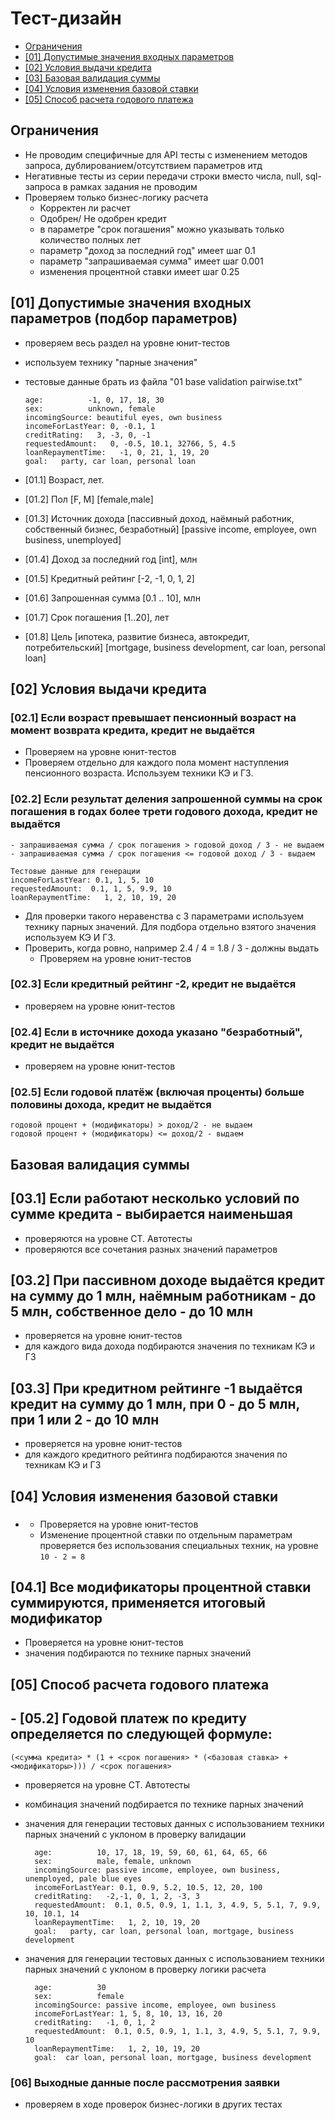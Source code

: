 # Тест-дизайн
 + [Ограничения](#boundaries)
 + [[01] Допустимые значения входных параметров](#internaldata)
 + [[02] Условия выдачи кредита](#conditions)
 + [[03] Базовая валидация суммы](#basecalc)
 + [[04] Условия изменения базовой ставки](#rate)
 + [[05] Способ расчета годового платежа](#howto)

## <a name="boundaries"></a> Ограничения
- Не проводим специфичные для API тесты с изменением методов запроса, дублированием/отсутствием параметров итд
- Негативные тесты из серии передачи строки вместо числа, null, sql-запроса в рамках задания не проводим
- Проверяем только бизнес-логику расчета
    - Корректен ли расчет
    - Одобрен/ Не одобрен кредит
  - в параметре "срок погашения" можно указывать только количество полных лет
  - параметр "доход за последний год" имеет шаг 0.1
  - параметр "запрашиваемая сумма" имеет шаг 0.001
  - изменения процентной ставки имеет шаг 0.25
  
## <a name="internaldata"></a> [01] Допустимые значения входных параметров (подбор параметров)
- проверяем весь раздел на уровне юнит-тестов
- используем технику "парные значения"
- тестовые данные брать из файла "01 base validation pairwise.txt"
    
      age:          -1, 0, 17, 18, 30
      sex:          unknown, female
      incomingSource: beautiful eyes, own business
      incomeForLastYear: 0, -0.1, 1
      creditRating:   3, -3, 0, -1
      requestedAmount:   0, -0.5, 10.1, 32766, 5, 4.5
      loanRepaymentTime:   -1, 0, 21, 1, 19, 20
      goal:   party, car loan, personal loan
  

- [01.1] Возраст, лет.
- [01.2] Пол [F, M] [female,male]
- [01.3] Источник дохода [пассивный доход, наёмный работник, собственный бизнес, безработный] [passive income, employee, own business, unemployed]
- [01.4] Доход за последний год [int], млн
- [01.5] Кредитный рейтинг [-2, -1, 0, 1, 2]
- [01.6] Запрошенная сумма [0.1 .. 10], млн
- [01.7] Срок погашения [1..20], лет
- [01.8] Цель [ипотека, развитие бизнеса, автокредит, потребительский] [mortgage, business development, car loan, personal loan]


## <a name="conditions"></a> [02] Условия выдачи кредита
### [02.1] Если возраст превышает пенсионный возраст на момент возврата кредита, кредит не выдаётся
- Проверяем на уровне юнит-тестов  
- Проверяем отдельно для каждого пола момент наступления пенсионного возраста. Используем техники КЭ и ГЗ.
  
### [02.2] Если результат деления запрошенной суммы на срок погашения в годах более трети годового дохода, кредит не выдаётся
    - запрашиваемая сумма / срок погашения > годовой доход / 3 - не выдаем
    - запрашиваемая сумма / срок погашения <= годовой доход / 3 - выдаем

    Тестовые данные для генерации
    incomeForLastYear: 0.1, 1, 5, 10
    requestedAmount:  0.1, 1, 5, 9.9, 10
    loanRepaymentTime:   1, 2, 10, 19, 20
- Для проверки такого неравенства с 3 параметрами используем технику парных значений. Для подбора отдельно взятого значения используем КЭ И ГЗ.
- Проверить, когда ровно, например 2.4 / 4 = 1.8 / 3 - должны выдать
  - Проверяем на уровне юнит-тестов
  
###  [02.3] Если кредитный рейтинг -2, кредит не выдаётся
- проверяем на уровне юнит-тестов
### [02.4] Если в источнике дохода указано "безработный", кредит не выдаётся
- проверяем на уровне юнит-тестов
### [02.5] Если годовой платёж (включая проценты) больше половины дохода, кредит не выдаётся
    годовой процент + (модификаторы) > доход/2 - не выдаем
    годовой процент + (модификаторы) <= доход/2 - выдаем

## <a name="basecalc"></a> Базовая валидация суммы 
## [03.1] Если работают несколько условий по сумме кредита - выбирается наименьшая
- проверяются на уровне СТ. Автотесты
- проверяются все сочетания разных значений параметров

##  [03.2] При пассивном доходе выдаётся кредит на сумму до 1 млн, наёмным работникам - до 5 млн, собственное дело - до 10 млн
- проверяется на уровне юнит-тестов
- для каждого вида дохода подбираются значения по техникам КЭ и ГЗ
## [03.3] При кредитном рейтинге -1 выдаётся кредит на сумму до 1 млн, при 0 - до 5 млн, при 1 или 2 - до 10 млн
- проверяется на уровне юнит-тестов
- для каждого кредитного рейтинга подбираются значения по техникам КЭ и ГЗ

## <a name="rate"></a> [04] Условия изменения базовой ставки
- ### 
  - Проверяется на уровне юнит-тестов
  - Изменение процентной ставки по отдельным параметрам проверяется без использования специальных техник, на уровне `10 - 2 = 8`
  
## [04.1] Все модификаторы процентной ставки суммируются, применяется итоговый модификатор
 - Проверяется на уровне юнит-тестов
- значения подбираются по технике парных значений

## <a name="howto"></a> [05] Способ расчета годового платежа
## - [05.2] Годовой платеж по кредиту определяется по следующей формуле:

`(<сумма кредита> * (1 + <срок погашения> * (<базовая ставка> + <модификаторы>))) / <срок погашения>`

- проверяется на уровне СТ. Автотесты
- комбинация значений подбирается по технике парных значений
- значения для генерации тестовых данных с использованием техники парных значений с уклоном в проверку валидации 
  
  
        age:          10, 17, 18, 19, 59, 60, 61, 64, 65, 66
        sex:          male, female, unknown
        incomingSource: passive income, employee, own business, unemployed, pale blue eyes
        incomeForLastYear: 0.1, 0.9, 5.2, 10.5, 12, 20, 100
        creditRating:   -2,-1, 0, 1, 2, -3, 3
        requestedAmount:  0.1, 0.5, 0.9, 1, 1.1, 3, 4.9, 5, 5.1, 7, 9.9, 10, 10.1, 14 
        loanRepaymentTime:   1, 2, 10, 19, 20
        goal:   party, car loan, personal loan, mortgage, business development

- значения для генерации тестовых данных с использованием техники парных значений с уклоном в проверку логики расчета
        
        
        age:          30
        sex:          female
        incomingSource: passive income, employee, own business
        incomeForLastYear: 1, 5, 8, 10, 13, 16, 20
        creditRating:   -1, 0, 1, 2
        requestedAmount:  0.1, 0.5, 0.9, 1, 1.1, 3, 4.9, 5, 5.1, 7, 9.9, 10
        loanRepaymentTime:   1, 2, 10, 19, 20
        goal:  car loan, personal loan, mortgage, business development

### [06] Выходные данные после рассмотрения заявки
  - проверяем в ходе проверок бизнес-логики в других тестах
